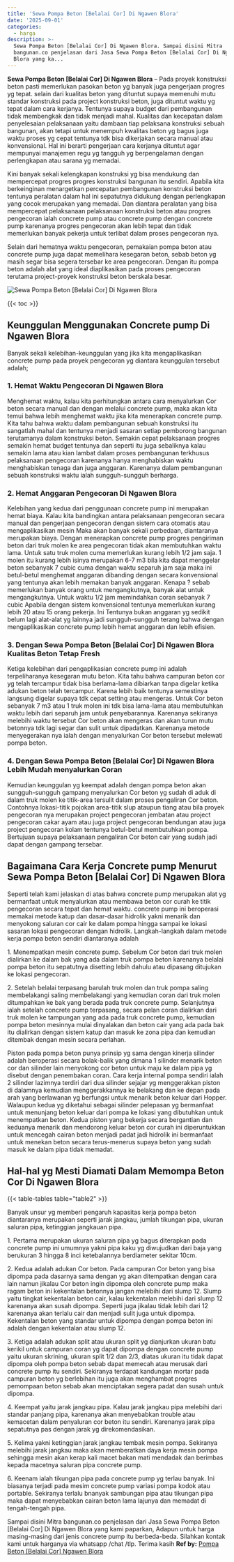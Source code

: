 ```yaml
---
title: 'Sewa Pompa Beton [Belalai Cor] Di Ngawen Blora'
date: '2025-09-01'
categories:
  - harga
description: >-
  Sewa Pompa Beton [Belalai Cor] Di Ngawen Blora. Sampai disini Mitra
  bangunan.co penjelasan dari Jasa Sewa Pompa Beton [Belalai Cor] Di Ngawen
  Blora yang ka...
---
```


**Sewa Pompa Beton \[Belalai Cor\] Di Ngawen Blora** – Pada proyek konstruksi beton pasti memerlukan pasokan beton yg banyak juga pengerjaan progres yg tepat. selain dari kualitas beton yang dituntut supaya memenuhi mutu standar konstruksi pada project konstruksi beton, juga dituntut waktu yg tepat dalam cara kerjanya. Tentunya supaya budget dari pembangunan tidak membengkak dan tidak menjadi mahal. Kualitas dan kecepatan dalam penyelesaian pelaksanaan yaitu dambaan tiap pelaksana konstruksi sebuah bangunan, akan tetapi untuk menempuh kwalitas beton yg bagus juga waktu proses yg cepat tentunya tdk bisa dikerjakan secara manual atau konvensional. Hal ini berarti pengerjaan cara kerjanya dituntut agar mempunyai manajemen regu yg tangguh yg berpengalaman dengan perlengkapan atau sarana yg memadai.

Kini banyak sekali kelengkapan konstruksi yg bisa mendukung dan mempercepat progres progres konstruksi bangunan itu sendiri. Apabila kita berkeinginan menargetkan percepatan pembangunan konstruksi beton tentunya peralatan dalam hal ini sepatutnya didukung dengan perlengkapan yang cocok merupakan yang memadai. Dan diantara peralatan yang bisa mempercepat pelaksanaan pelaksanaan konstruksi beton atau progres pengecoran ialah concrete pump atau concrete pump dengan concrete pump karenanya progres pengecoran akan lebih tepat dan tidak memerlukan banyak pekerja untuk terlibat dalam proses pengecoran nya.

Selain dari hematnya waktu pengecoran, pemakaian pompa beton atau concrete pump juga dapat memelihara kesegaran beton, sebab beton yg masih segar bisa segera tersebar ke area pengecoran. Dengan itu pompa beton adalah alat yang ideal diaplikasikan pada proses pengecoran terutama project-proyek konstruksi beton berskala besar.

![Sewa Pompa Beton [Belalai Cor] Di Ngawen Blora](/images/sewa-concrete-pump-15.png)

{{< toc >}}

## Keunggulan Menggunakan Concrete pump Di Ngawen Blora

Banyak sekali kelebihan-keunggulan yang jika kita mengaplikasikan concrete pump pada proyek pengecoran yg diantara keunggulan tersebut adalah;

### 1\. Hemat Waktu Pengecoran Di Ngawen Blora

Menghemat waktu, kalau kita perhitungkan antara cara menyalurkan Cor beton secara manual dan dengan melalui concrete pump, maka akan kita temui bahwa lebih menghemat waktu jika kita menerapkan concrete pump. Kita tahu bahwa waktu dalam pembangunan sebuah konstruksi itu sangatlah mahal dan tentunya menjadi sasaran setiap pemborong bangunan terutamanya dalam konstruksi beton. Semakin cepat pelaksanaan progres semakin hemat budget tentunya dan seperti itu juga sebaliknya kalau semakin lama atau kian lambat dalam proses pembangunan terkhusus pelaksanaan pengecoran karenanya hanya menghabiskan waktu menghabiskan tenaga dan juga anggaran. Karenanya dalam pembangunan sebuah konstruksi waktu ialah sungguh-sungguh berharga.

### 2\. Hemat Anggaran Pengecoran Di Ngawen Blora

Kelebihan yang kedua dari penggunaan concrete pump ini merupakan hemat biaya. Kalau kita bandingkan antara pelaksanaan pengecoran secara manual dan pengerjaan pengecoran dengan sistem cara otomatis atau mengaplikasikan mesin Maka akan banyak sekali perbedaan, diantaranya merupakan biaya. Dengan menerapkan concrete pump progres pengiriman beton dari truk molen ke area pengecoran tidak akan membutuhkan waktu lama. Untuk satu truk molen cuma memerlukan kurang lebih 1/2 jam saja. 1 molen itu kurang lebih isinya merupakan 6-7 m3 bila kita dapat menggelar beton sebanyak 7 cubic cuma dengan waktu separuh jam saja maka ini betul-betul menghemat anggaran dibanding dengan secara konvensional yang tentunya akan lebih memakan banyak anggaran. Kenapa ? sebab memerlukan banyak orang untuk mengangkutnya, banyak alat untuk mengangkutnya. Untuk waktu 1/2 jam memindahkan coran sebanyak 7 cubic Apabila dengan sistem konvensional tentunya memerlukan kurang lebih 20 atau 15 orang pekerja. Ini Tentunya bukan anggaran yg sedikit belum lagi alat-alat yg lainnya jadi sungguh-sungguh terang bahwa dengan mengaplikasikan concrete pump lebih hemat anggaran dan lebih efisien.

### 3\. Dengan Sewa Pompa Beton \[Belalai Cor\] Di Ngawen Blora Kualitas Beton Tetap Fresh

Ketiga kelebihan dari pengaplikasian concrete pump ini adalah terpeliharanya kesegaran mutu beton. Kita tahu bahwa campuran beton cor yg telah tercampur tidak bisa berlama-lama dibiarkan tanpa digelar ketika adukan beton telah tercampur. Karena lebih baik tentunya semestinya langsung digelar supaya tdk cepat setting atau mengeras. Untuk Cor beton sebanyak 7 m3 atau 1 truk molen ini tdk bisa lama-lama atau membutuhkan waktu lebih dari separuh jam untuk penyebarannya. Karenanya sekiranya melebihi waktu tersebut Cor beton akan mengeras dan akan turun mutu betonnya tdk lagi segar dan sulit untuk dipadatkan. Karenanya metode menyegerakan nya ialah dengan menyalurkan Cor beton tersebut melewati pompa beton.

### 4\. Dengan Sewa Pompa Beton \[Belalai Cor\] Di Ngawen Blora Lebih Mudah menyalurkan Coran

Kemudian keunggulan yg keempat adalah dengan pompa beton akan sungguh-sungguh gampang menyalurkan Cor beton yg sudah di aduk di dalam truk molen ke titik-area tersulit dalam proses pengaliran Cor beton. Contohnya lokasi-titik pojokan area-titik slup ataupun tiang atau bila proyek pengecoran nya merupakan project pengecoran jembatan atau project pengecoran cakar ayam atau juga project pengecoran bendungan atau juga project pengecoran kolam tentunya betul-betul membutuhkan pompa. Bertujuan supaya pelaksanaan pengaliran Cor beton cair yang sudah jadi dapat dengan gampang tersebar.

## Bagaimana Cara Kerja Concrete pump Menurut Sewa Pompa Beton \[Belalai Cor\] Di Ngawen Blora

Seperti telah kami jelaskan di atas bahwa concrete pump merupakan alat yg bermanfaat untuk menyalurkan atau membawa beton cor curah ke titik pengecoran secara tepat dan hemat waktu. concrete pump ini beroperasi memakai metode katup dan dasar-dasar hidrolik yakni menarik dan menyokong saluran cor cair ke dalam pompa hingga sampai ke lokasi sasaran lokasi pengecoran dengan hidrolik. Langkah-langkah dalam metode kerja pompa beton sendiri diantaranya adalah

1\. Menempatkan mesin concrete pump. Sebelum Cor beton dari truk molen dialirkan ke dalam bak yang ada dalam truk pompa beton karenanya belalai pompa beton itu sepatutnya disetting lebih dahulu atau dipasang ditujukan ke lokasi pengecoran.

2\. Setelah belalai terpasang barulah truk molen dan truk pompa saling membelakangi saling membelakangi yang kemudian coran dari truk molen ditumpahkan ke bak yang berada pada truk concrete pump. Selanjutnya ialah setelah concrete pump terpasang, secara pelan coran dialirkan dari truk molen ke tampungan yang ada pada truk concrete pump, kemudian pompa beton mesinnya mulai dinyalakan dan beton cair yang ada pada bak itu dialirkan dengan sistem katup dan masuk ke zona pipa dan kemudian ditembak dengan mesin secara perlahan.

Piston pada pompa beton punya prinsip yg sama dengan kinerja silinder adalah beroperasi secara bolak-balik yang dimana 1 silinder menarik beton cor dan silinder lain menyokong cor beton untuk maju ke dalam pipa yg disebut dengan penembakan coran. Cara kerja internal pompa sendiri ialah 2 silinder lazimnya terdiri dari dua silinder sejajar yg menggerakkan piston di dalamnya kemudian menggerakkannya ke belakang dan ke depan pada arah yang berlawanan yg berfungsi untuk menarik beton keluar dari Hopper. Walaupun kedua yg diketahui sebagai silinder pelepasan yg bermanfaat untuk menunjang beton keluar dari pompa ke lokasi yang dibutuhkan untuk menempatkan beton. Kedua piston yang bekerja secara bergantian dan keduanya menarik dan mendorong keluar beton cor curah ini diperuntukkan untuk mencegah cairan beton menjadi padat jadi hidrolik ini bermanfaat untuk menekan beton secara terus-menerus supaya beton yang sudah masuk ke dalam pipa tidak memadat.

## Hal-hal yg Mesti Diamati Dalam Memompa Beton Cor Di Ngawen Blora

{{< table-tables table="table2" >}}

Banyak unsur yg memberi pengaruh kapasitas kerja pompa beton diantaranya merupakan seperti jarak jangkau, jumlah tikungan pipa, ukuran saluran pipa, ketinggian jangkauan pipa.

1\. Pertama merupakan ukuran saluran pipa yg bagus diterapkan pada concrete pump ini umumnya yakni pipa kaku yg diwujudkan dari baja yang berukuran 3 hingga 8 inci ketebalannya berdiameter sekitar 10cm.

2\. Kedua adalah adukan Cor beton. Pada campuran Cor beton yang bisa dipompa pada dasarnya sama dengan yg akan ditempatkan dengan cara lain namun jikalau Cor beton ingin dipompa oleh concrete pump maka ragam beton ini kekentalan betonnya jangan melebihi dari slump 12. Slump yaitu tingkat kekentalan beton cair, kalau kekentalan melebihi dari slump 12 karenanya akan susah dipompa. Seperti juga jikalau tidak lebih dari 12 karenanya akan terlalu cair dan menjadi sulit juga untuk dipompa. Kekentalan beton yang standar untuk dipompa dengan pompa beton ini adalah dengan kekentalan atau slump 12.

3\. Ketiga adalah adukan split atau ukuran split yg dianjurkan ukuran batu kerikil untuk campuran coran yg dapat dipompa dengan concrete pump yaitu ukuran skrining, ukuran split 1/2 dan 2/3, diatas ukuran itu tidak dapat dipompa oleh pompa beton sebab dapat memecah atau merusak dari concrete pump itu sendiri. Sekiranya terdapat kandungan mortar pada campuran beton yg berlebihan itu juga akan menghambat progres pemompaan beton sebab akan menciptakan segera padat dan susah untuk dipompa.

4\. Keempat yaitu jarak jangkau pipa. Kalau jarak jangkau pipa melebihi dari standar panjang pipa, karenanya akan menyebabkan trouble atau kemacetan dalam penyaluran cor beton itu sendiri. Karenanya jarak pipa sepatutnya pas dengan jarak yg direkomendasikan.

5\. Kelima yakni ketinggian jarak jangkau tembak mesin pompa. Sekiranya melebihi jarak jangkau maka akan memberatkan daya kerja mesin pompa sehingga mesin akan kerap kali macet bakan mati mendadak dan berimbas kepada macetnya saluran pipa concrete pump.

6\. Keenam ialah tikungan pipa pada concrete pump yg terlau banyak. Ini biasanya terjadi pada mesim concrete pump variasi pompa kodok atau portable. Sekiranya terlalu bnanyak sambungan pipa atau tikungan pipa maka dapat menyebabkan cairan beton lama lajunya dan memadat di tengah-tengah pipa.

Sampai disini Mitra bangunan.co penjelasan dari Jasa Sewa Pompa Beton \[Belalai Cor\] Di Ngawen Blora yang kami paparkan, Adapun untuk harga masing-masing dari jenis concrete pump itu berbeda-beda. Silahkan kontak kami untuk harganya via whatsapp /chat /tlp. Terima kasih
**Ref by:** [Pompa Beton [Belalai Cor] Ngawen Blora](https://id.wikipedia.org/wiki/Pompa)
